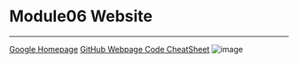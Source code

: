 # Module06 Website
---
[Google Homepage](https://www.google.com "Google's Homepage")
[GitHub Webpage Code CheatSheet](https://github.com/adam-p/markdown-here/wiki/Markdown-Cheatsheet)
![image](https://user-images.githubusercontent.com/24843751/185279032-564c5dd6-b3a6-433d-9131-ef06ab9c8f69.png)
